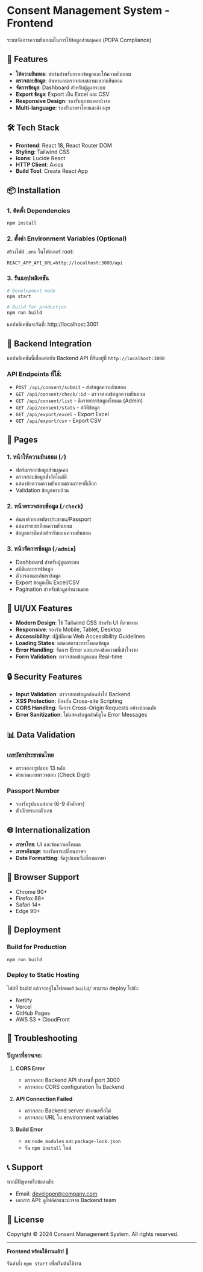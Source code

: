 # Consent Management System - Frontend

ระบบจัดการความยินยอมในการใช้ข้อมูลส่วนบุคคล (PDPA Compliance)

## 🚀 Features

- **ให้ความยินยอม**: ฟอร์มสำหรับกรอกข้อมูลและให้ความยินยอม
- **ตรวจสอบข้อมูล**: ค้นหาและตรวจสอบสถานะความยินยอม
- **จัดการข้อมูล**: Dashboard สำหรับผู้ดูแลระบบ
- **Export ข้อมูล**: Export เป็น Excel และ CSV
- **Responsive Design**: รองรับทุกขนาดหน้าจอ
- **Multi-language**: รองรับภาษาไทยและอังกฤษ

## 🛠️ Tech Stack

- **Frontend**: React 18, React Router DOM
- **Styling**: Tailwind CSS
- **Icons**: Lucide React
- **HTTP Client**: Axios
- **Build Tool**: Create React App

## 📦 Installation

### 1. ติดตั้ง Dependencies
```bash
npm install
```

### 2. ตั้งค่า Environment Variables (Optional)
สร้างไฟล์ `.env` ในโฟลเดอร์ root:
```env
REACT_APP_API_URL=http://localhost:3000/api
```

### 3. รันแอปพลิเคชัน
```bash
# Development mode
npm start

# Build for production
npm run build
```

แอปพลิเคชันจะรันที่: http://localhost:3001

## 🔗 Backend Integration

แอปพลิเคชันนี้เชื่อมต่อกับ Backend API ที่รันอยู่ที่ `http://localhost:3000`

### API Endpoints ที่ใช้:
- `POST /api/consent/submit` - ส่งข้อมูลความยินยอม
- `GET /api/consent/check/:id` - ตรวจสอบข้อมูลความยินยอม
- `GET /api/consent/list` - ดึงรายการข้อมูลทั้งหมด (Admin)
- `GET /api/consent/stats` - สถิติข้อมูล
- `GET /api/export/excel` - Export Excel
- `GET /api/export/csv` - Export CSV

## 📱 Pages

### 1. หน้าให้ความยินยอม (`/`)
- ฟอร์มกรอกข้อมูลส่วนบุคคล
- ตรวจสอบข้อมูลซ้ำอัตโนมัติ
- แสดงข้อความความยินยอมตามภาษาที่เลือก
- Validation ข้อมูลครบถ้วน

### 2. หน้าตรวจสอบข้อมูล (`/check`)
- ค้นหาด้วยเลขบัตรประชาชน/Passport
- แสดงรายละเอียดความยินยอม
- ข้อมูลการติดต่อสำหรับถอนความยินยอม

### 3. หน้าจัดการข้อมูล (`/admin`)
- Dashboard สำหรับผู้ดูแลระบบ
- สถิติและกราฟข้อมูล
- ตัวกรองและค้นหาข้อมูล
- Export ข้อมูลเป็น Excel/CSV
- Pagination สำหรับข้อมูลจำนวนมาก

## 🎨 UI/UX Features

- **Modern Design**: ใช้ Tailwind CSS สำหรับ UI ที่สวยงาม
- **Responsive**: รองรับ Mobile, Tablet, Desktop
- **Accessibility**: ปฏิบัติตาม Web Accessibility Guidelines
- **Loading States**: แสดงสถานะการโหลดข้อมูล
- **Error Handling**: จัดการ Error และแสดงข้อความที่เข้าใจง่าย
- **Form Validation**: ตรวจสอบข้อมูลแบบ Real-time

## 🔒 Security Features

- **Input Validation**: ตรวจสอบข้อมูลก่อนส่งไป Backend
- **XSS Protection**: ป้องกัน Cross-site Scripting
- **CORS Handling**: จัดการ Cross-Origin Requests อย่างปลอดภัย
- **Error Sanitization**: ไม่แสดงข้อมูลสำคัญใน Error Messages

## 📊 Data Validation

### เลขบัตรประชาชนไทย
- ตรวจสอบรูปแบบ 13 หลัก
- คำนวณเลขตรวจสอบ (Check Digit)

### Passport Number
- รองรับรูปแบบสากล (6-9 ตัวอักษร)
- ตัวอักษรและตัวเลข

## 🌐 Internationalization

- **ภาษาไทย**: UI และข้อความทั้งหมด
- **ภาษาอังกฤษ**: รองรับการเปลี่ยนภาษา
- **Date Formatting**: จัดรูปแบบวันที่ตามภาษา

## 📱 Browser Support

- Chrome 90+
- Firefox 88+
- Safari 14+
- Edge 90+

## 🚀 Deployment

### Build for Production
```bash
npm run build
```

### Deploy to Static Hosting
ไฟล์ที่ build แล้วจะอยู่ในโฟลเดอร์ `build/` สามารถ deploy ไปยัง:
- Netlify
- Vercel
- GitHub Pages
- AWS S3 + CloudFront

## 🐛 Troubleshooting

### ปัญหาที่อาจเจอ:

1. **CORS Error**
   - ตรวจสอบ Backend API ทำงานที่ port 3000
   - ตรวจสอบ CORS configuration ใน Backend

2. **API Connection Failed**
   - ตรวจสอบ Backend server ทำงานหรือไม่
   - ตรวจสอบ URL ใน environment variables

3. **Build Error**
   - ลบ `node_modules` และ `package-lock.json`
   - รัน `npm install` ใหม่

## 📞 Support

หากมีปัญหาหรือข้อสงสัย:
- Email: developer@company.com
- เอกสาร API: ดูไฟล์คำแนะนำจาก Backend team

## 📄 License

Copyright © 2024 Consent Management System. All rights reserved.

---

**Frontend พร้อมใช้งานแล้ว! 🎉**

รันคำสั่ง `npm start` เพื่อเริ่มต้นใช้งาน
